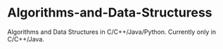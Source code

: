 # Algorithms-and-Data-Structuress
Algorithms and Data Structures in C/C++/Java/Python. 
Currently only in C/C++/Java.
